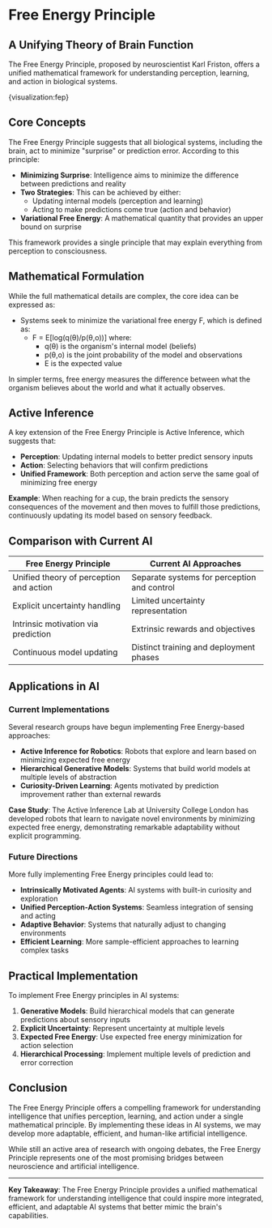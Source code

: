# Free Energy Principle

## A Unifying Theory of Brain Function

The Free Energy Principle, proposed by neuroscientist Karl Friston, offers a unified mathematical framework for understanding perception, learning, and action in biological systems.

{visualization:fep}

## Core Concepts

The Free Energy Principle suggests that all biological systems, including the brain, act to minimize "surprise" or prediction error. According to this principle:

- **Minimizing Surprise**: Intelligence aims to minimize the difference between predictions and reality
- **Two Strategies**: This can be achieved by either:
  - Updating internal models (perception and learning)
  - Acting to make predictions come true (action and behavior)
- **Variational Free Energy**: A mathematical quantity that provides an upper bound on surprise

This framework provides a single principle that may explain everything from perception to consciousness.

## Mathematical Formulation

While the full mathematical details are complex, the core idea can be expressed as:

- Systems seek to minimize the variational free energy F, which is defined as:
  - F = E[log(q(θ)/p(θ,o))] where:
    - q(θ) is the organism's internal model (beliefs)
    - p(θ,o) is the joint probability of the model and observations
    - E is the expected value

In simpler terms, free energy measures the difference between what the organism believes about the world and what it actually observes.

## Active Inference

A key extension of the Free Energy Principle is Active Inference, which suggests that:

- **Perception**: Updating internal models to better predict sensory inputs
- **Action**: Selecting behaviors that will confirm predictions
- **Unified Framework**: Both perception and action serve the same goal of minimizing free energy

**Example**: When reaching for a cup, the brain predicts the sensory consequences of the movement and then moves to fulfill those predictions, continuously updating its model based on sensory feedback.

## Comparison with Current AI

| Free Energy Principle | Current AI Approaches |
|------------------------|------------------------|
| Unified theory of perception and action | Separate systems for perception and control |
| Explicit uncertainty handling | Limited uncertainty representation |
| Intrinsic motivation via prediction | Extrinsic rewards and objectives |
| Continuous model updating | Distinct training and deployment phases |

## Applications in AI

### Current Implementations

Several research groups have begun implementing Free Energy-based approaches:

- **Active Inference for Robotics**: Robots that explore and learn based on minimizing expected free energy
- **Hierarchical Generative Models**: Systems that build world models at multiple levels of abstraction
- **Curiosity-Driven Learning**: Agents motivated by prediction improvement rather than external rewards

**Case Study**: The Active Inference Lab at University College London has developed robots that learn to navigate novel environments by minimizing expected free energy, demonstrating remarkable adaptability without explicit programming.

### Future Directions

More fully implementing Free Energy principles could lead to:

- **Intrinsically Motivated Agents**: AI systems with built-in curiosity and exploration
- **Unified Perception-Action Systems**: Seamless integration of sensing and acting
- **Adaptive Behavior**: Systems that naturally adjust to changing environments
- **Efficient Learning**: More sample-efficient approaches to learning complex tasks

## Practical Implementation

To implement Free Energy principles in AI systems:

1. **Generative Models**: Build hierarchical models that can generate predictions about sensory inputs
2. **Explicit Uncertainty**: Represent uncertainty at multiple levels
3. **Expected Free Energy**: Use expected free energy minimization for action selection
4. **Hierarchical Processing**: Implement multiple levels of prediction and error correction

## Conclusion

The Free Energy Principle offers a compelling framework for understanding intelligence that unifies perception, learning, and action under a single mathematical principle. By implementing these ideas in AI systems, we may develop more adaptable, efficient, and human-like artificial intelligence.

While still an active area of research with ongoing debates, the Free Energy Principle represents one of the most promising bridges between neuroscience and artificial intelligence.

---

**Key Takeaway**: The Free Energy Principle provides a unified mathematical framework for understanding intelligence that could inspire more integrated, efficient, and adaptable AI systems that better mimic the brain's capabilities.
